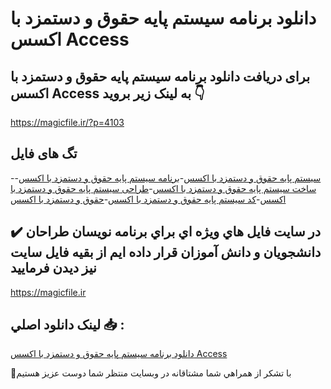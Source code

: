 # دانلود برنامه سیستم پایه حقوق و دستمزد با اکسس Access

## برای دریافت دانلود برنامه سیستم پایه حقوق و دستمزد با اکسس Access به لینک زیر بروید 👇

https://magicfile.ir/?p=4103

## تگ های فایل

-[سیستم پایه حقوق و دستمزد با اکسس](https://magicfile.ir/product/%d8%a8%d8%b1%d9%86%d8%a7%d9%85%d9%87%d8%b3%db%8c%d8%b3%d8%aa%d9%85-%d9%be%d8%a7%db%8c%d9%87-%d8%ad%d9%82%d9%88%d9%82-%d9%88-%d8%af%d8%b3%d8%aa%d9%85%d8%b2%d8%af-%d8%a8%d8%a7-%d8%a7%da%a9%d8%b3%d8%b3access/)-[برنامه سیستم پایه حقوق و دستمزد با اکسس](https://magicfile.ir/product/%d8%a8%d8%b1%d9%86%d8%a7%d9%85%d9%87%d8%b3%db%8c%d8%b3%d8%aa%d9%85-%d9%be%d8%a7%db%8c%d9%87-%d8%ad%d9%82%d9%88%d9%82-%d9%88-%d8%af%d8%b3%d8%aa%d9%85%d8%b2%d8%af-%d8%a8%d8%a7-%d8%a7%da%a9%d8%b3%d8%b3access/)-[ساخت سیستم پایه حقوق و دستمزد با اکسس](https://magicfile.ir/product/%d8%a8%d8%b1%d9%86%d8%a7%d9%85%d9%87%d8%b3%db%8c%d8%b3%d8%aa%d9%85-%d9%be%d8%a7%db%8c%d9%87-%d8%ad%d9%82%d9%88%d9%82-%d9%88-%d8%af%d8%b3%d8%aa%d9%85%d8%b2%d8%af-%d8%a8%d8%a7-%d8%a7%da%a9%d8%b3%d8%b3access/)-[طراحی سیستم پایه حقوق و دستمزد با اکسس](https://magicfile.ir/product/%d8%a8%d8%b1%d9%86%d8%a7%d9%85%d9%87%d8%b3%db%8c%d8%b3%d8%aa%d9%85-%d9%be%d8%a7%db%8c%d9%87-%d8%ad%d9%82%d9%88%d9%82-%d9%88-%d8%af%d8%b3%d8%aa%d9%85%d8%b2%d8%af-%d8%a8%d8%a7-%d8%a7%da%a9%d8%b3%d8%b3access/)-[کد سیستم پایه حقوق و دستمزد با اکسس](https://magicfile.ir/product/%d8%a8%d8%b1%d9%86%d8%a7%d9%85%d9%87%d8%b3%db%8c%d8%b3%d8%aa%d9%85-%d9%be%d8%a7%db%8c%d9%87-%d8%ad%d9%82%d9%88%d9%82-%d9%88-%d8%af%d8%b3%d8%aa%d9%85%d8%b2%d8%af-%d8%a8%d8%a7-%d8%a7%da%a9%d8%b3%d8%b3access/)-[حقوق و دستمزد با اکسس](https://magicfile.ir/product/%d8%a8%d8%b1%d9%86%d8%a7%d9%85%d9%87%d8%b3%db%8c%d8%b3%d8%aa%d9%85-%d9%be%d8%a7%db%8c%d9%87-%d8%ad%d9%82%d9%88%d9%82-%d9%88-%d8%af%d8%b3%d8%aa%d9%85%d8%b2%d8%af-%d8%a8%d8%a7-%d8%a7%da%a9%d8%b3%d8%b3access/)

## ✔️ در سايت فايل هاي ويژه اي براي برنامه نويسان طراحان دانشجويان و دانش آموزان قرار داده ايم از بقيه فايل سايت نيز ديدن فرماييد

https://magicfile.ir


## لينک دانلود اصلي 📥 :

[دانلود برنامه سیستم پایه حقوق و دستمزد با اکسس Access](https://magicfile.ir/product/%d8%a8%d8%b1%d9%86%d8%a7%d9%85%d9%87%d8%b3%db%8c%d8%b3%d8%aa%d9%85-%d9%be%d8%a7%db%8c%d9%87-%d8%ad%d9%82%d9%88%d9%82-%d9%88-%d8%af%d8%b3%d8%aa%d9%85%d8%b2%d8%af-%d8%a8%d8%a7-%d8%a7%da%a9%d8%b3%d8%b3access/) 


🙏با تشکر از همراهي شما مشتاقانه در وبسایت منتظر شما دوست عزیز هستیم

